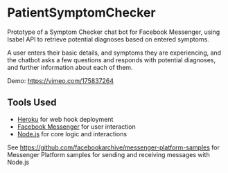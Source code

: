 # PatientSymptomChecker
Prototype of a Symptom Checker chat bot for Facebook Messenger, using Isabel API to retrieve potential diagnoses based on entered symptoms.

A user enters their basic details, and symptoms they are experiencing, and the chatbot asks a few questions and responds with potential diagnoses, and further information about each of them. 

Demo: 
https://vimeo.com/175837264

## Tools Used
- [Heroku](https://www.heroku.com) for web hook deployment
- [Facebook Messenger](https://developers.facebook.com/docs/messenger-platform) for user interaction
- [Node.js](https://nodejs.org/en/) for core logic and interactions
 
See https://github.com/facebookarchive/messenger-platform-samples for Messenger Platform samples for sending and receiving messages with Node.js